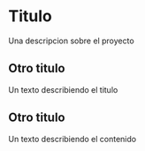 # Titulo
Una descripcion sobre el proyecto
## Otro titulo
Un texto describiendo el titulo
## Otro titulo
Un texto describiendo el contenido
